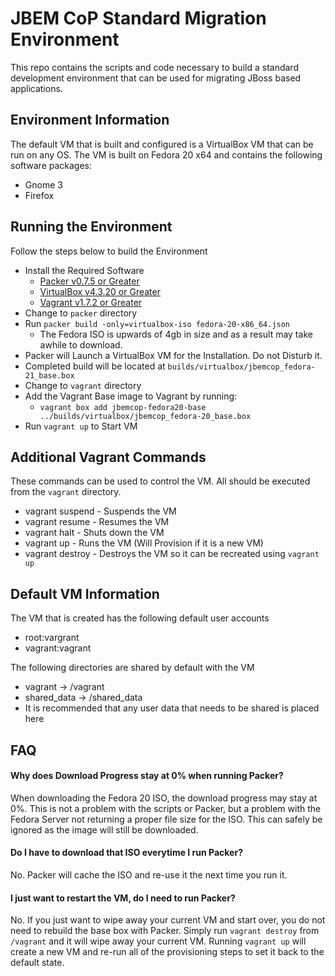 # JBEM CoP Standard Migration Environment
This repo contains the scripts and code necessary to build a standard development environment that can be used for migrating JBoss based applications.

## Environment Information
The default VM that is built and configured is a VirtualBox VM that can be run on any OS. The VM is built on Fedora 20 x64 and contains the following software packages:
 - Gnome 3
 - Firefox

## Running the Environment
Follow the steps below to build the Environment
  - Install the Required Software
    - [Packer v0.7.5 or Greater](https://packer.io/downloads.html)
    - [VirtualBox v4.3.20 or Greater](https://www.virtualbox.org/wiki/Downloads)
    - [Vagrant v1.7.2 or Greater](https://www.vagrantup.com/downloads.html)
  - Change to `packer` directory
  - Run `packer build -only=virtualbox-iso fedora-20-x86_64.json`
    - The Fedora ISO is upwards of 4gb in size and as a result may take awhile to download.
  - Packer will Launch a VirtualBox VM for the Installation. Do not Disturb it.
  - Completed build will be located at `builds/virtualbox/jbemcop_fedora-21_base.box`
  - Change to `vagrant` directory
  - Add the Vagrant Base image to Vagrant by running:
    - `vagrant box add jbemcop-fedora20-base ../builds/virtualbox/jbemcop_fedora-20_base.box`
  - Run `vagrant up` to Start VM

## Additional Vagrant Commands
These commands can be used to control the VM. All should be executed from the `vagrant` directory.
  - vagrant suspend - Suspends the VM
  - vagrant resume - Resumes the VM
  - vagrant halt - Shuts down the VM
  - vagrant up - Runs the VM (Will Provision if it is a new VM)
  - vagrant destroy - Destroys the VM so it can be recreated using `vagrant up`

## Default VM Information
The VM that is created has the following default user accounts
 - root:vargrant
 - vagrant:vagrant

The following directories are shared by default with the VM
 - vagrant -> /vagrant
 - shared_data -> /shared_data
  - It is recommended that any user data that needs to be shared is placed here

## FAQ

#### Why does Download Progress stay at 0% when running Packer?
When downloading the Fedora 20 ISO, the download progress may stay at 0%. This is not a problem with the scripts or Packer, but a problem with the Fedora Server not returning a proper file size for the ISO. This can safely be ignored as the image will still be downloaded.

#### Do I have to download that ISO everytime I run Packer?
No. Packer will cache the ISO and re-use it the next time you run it.

#### I just want to restart the VM, do I need to run Packer?
No. If you just want to wipe away your current VM and start over, you do not need to rebuild the base box with Packer. Simply run `vagrant destroy` from `/vagrant` and it will wipe away your current VM. Running `vagrant up` will create a new VM and re-run all of the provisioning steps to set it back to the default state.
